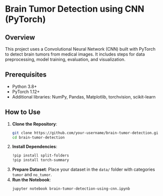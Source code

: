 # Brain Tumor Detection using CNN (PyTorch)

## Overview
This project uses a Convolutional Neural Network (CNN) built with PyTorch to detect brain tumors from medical images. It includes steps for data preprocessing, model training, evaluation, and visualization.

## Prerequisites
- Python 3.8+
- PyTorch 1.12+
- Additional libraries: NumPy, Pandas, Matplotlib, torchvision, scikit-learn

## How to Use
1. **Clone the Repository**:
   ```bash
   git clone https://github.com/your-username/brain-tumor-detection.git
   cd brain-tumor-detection
   ```
2. **Install Dependencies**:
   ```bash
   !pip install split-folders
   !pip install torch-summary
   ```
3. **Prepare Dataset**: Place your dataset in the `data/` folder with categories `tumor` and `no_tumor`.
4. **Run the Notebook**:
   ```bash
   jupyter notebook brain-tumor-detection-using-cnn.ipynb
   ```


